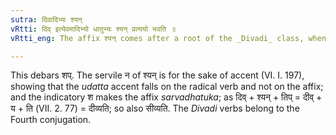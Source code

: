 ```yaml
---
sutra: दिवादिभ्यः श्यन्
vRtti: दिव् इत्येवमादिभ्यो धातुभ्यः श्यन् प्रत्ययो भवति ॥
vRtti_eng: The affix श्यन् comes after a root of the _Divadi_ class, when a _sarvadhatuka_ affix denoting the agent follows.

---
```

This debars शप्. The servile न of श्यन् is for the sake of accent (VI. I. 197), showing that the _udatta_ accent falls on the radical verb and not on the affix; and the indicatory श makes the affix _sarvadhatuka_; as दिव् + श्यन् + तिप् = दीव् + य + ति (VII. 2. 77) = दीव्यति; so also सीव्यति. The _Divadi_ verbs belong to the Fourth conjugation.